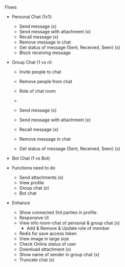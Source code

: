 Flows
- Personal Chat (1v1):
  - Send message (x)
  - Send message with attachment (x)
  - Recall message (x)
  - Remove message in chat
  - Get status of message (Sent, Received, Seen) (x)
  - Block receiving message

- Group Chat (1 vs n):
  - Invite people to chat
  - Remove people from chat
  - Role of chat room
  - 

  - Send message (x)
  - Send message with attachment (x)
  - Recall message (x)
  - Remove message in chat
  - Get status of message (Sent, Received, Seen) (x)

- Bot Chat (1 vs Bot)


- Functions need to do
  - Send attachments (x)
  - View profile
  - Group chat (x)
  - Bot chat


- Enhance
  - Show connected 3rd parties in profile.
  - Responsive UI
  - View info room-chat of personal & group chat (x)
    - Add & Remove & Update role of member 
  - Redis for save access token
  - View image in large size
  - Check Online status of user
  - Download attachment (x)
  - Show name of sender in group chat (x)
  - Truncate chat (x)